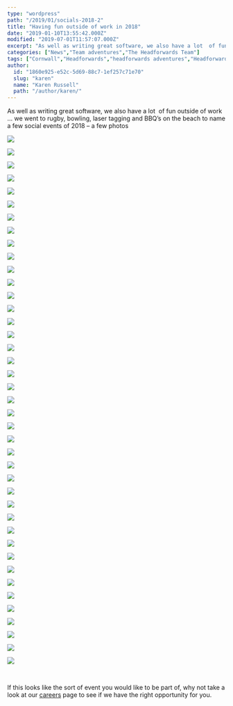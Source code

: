 ```yaml
---
type: "wordpress"
path: "/2019/01/socials-2018-2"
title: "Having fun outside of work in 2018"
date: "2019-01-10T13:55:42.000Z"
modified: "2019-07-01T11:57:07.000Z"
excerpt: "As well as writing great software, we also have a lot  of fun outside of work … we went to rugby, bowling, laser tagging and BBQ’s on the beach to name a few social events of 2018 – a few photos     If this looks like the sort of event you would like to …"
categories: ["News","Team adventures","The Headforwards Team"]
tags: ["Cornwall","Headforwards","headforwards adventures","Headforwards Team","headstock","Outsourcing","software jobs","software jobs cornwall","software jobs uk","Software Outsourcing"]
author:
  id: "1860e925-e52c-5d69-88c7-1ef257c71e70"
  slug: "karen"
  name: "Karen Russell"
  path: "/author/karen/"
---
```

As well as writing great software, we also have a lot  of fun outside of work … we went to rugby, bowling, laser tagging and BBQ’s on the beach to name a few social events of 2018 – a few photos


<section class="gallery">


![](/wp-content/uploads/2019/02/28166817_10156209705093200_7465585830689832548_n.jpg)

![](/wp-content/uploads/2019/02/28168485_1867767326629555_1338105461052757640_n.jpg)

![](/wp-content/uploads/2019/02/28277442_10156184811673200_6259843127290265690_n.jpg)

![](/wp-content/uploads/2019/02/28378269_10156209706863200_8292630736532861809_n.jpg)

![](/wp-content/uploads/2019/02/28378396_10156209705658200_2439711272126757669_n.jpg)

![](/wp-content/uploads/2019/02/28467624_10156209705143200_9136083437781399868_n.jpg)

![](/wp-content/uploads/2019/01/2018-12-15-20.04.07.jpg)

![](/wp-content/uploads/2019/02/29064563_10156315052443200_4546870026787447796_o.jpg)

![](/wp-content/uploads/2019/02/29351712_10156315045843200_3189813920363883094_o.jpg)

![](/wp-content/uploads/2019/02/29662406_1909557335783887_5499051619352516632_o.jpg)

![](/wp-content/uploads/2019/02/29662434_1909556949117259_163175555264664432_o.jpg)

![](/wp-content/uploads/2019/02/29662830_10156315050198200_8161130806158951718_o.jpg)

![](/wp-content/uploads/2019/02/31059641_10156376997418200_3537557478744917772_n.jpg)

![](/wp-content/uploads/2019/02/32859122_10156450114693200_1319812917138292736_n.jpg)

![](/wp-content/uploads/2019/02/32893892_10156447685423200_5850709604295507968_n.jpg)

![](/wp-content/uploads/2019/02/32913820_1978881398851480_5848191748437704704_o.jpg)

![](/wp-content/uploads/2019/02/32926054_10156447685363200_1821594762373758976_n.jpg)

![](/wp-content/uploads/2019/02/33072832_10156454130898200_458834706306170880_n.jpg)

![](/wp-content/uploads/2019/02/35928381_10156536460168200_8372635338748723200_n.jpg)

![](/wp-content/uploads/2019/02/36240576_10156557481288200_981399722193321984_n.jpg)

![](/wp-content/uploads/2019/02/36297893_2041735565899396_6310264327509114880_o.jpg)

![](/wp-content/uploads/2019/02/36311563_2041735792566040_7223369310872272896_o.jpg)

![](/wp-content/uploads/2019/02/36322766_2041735652566054_9085493175652450304_n.jpg)

![](/wp-content/uploads/2019/02/36389807_10156560315383200_3971093261136691200_n-2.jpg)

![](/wp-content/uploads/2019/02/36448162_10156560314843200_4608286762266001408_n.jpg)

![](/wp-content/uploads/2019/02/36455632_10156560314938200_1220792553503195136_n.jpg)

![](/wp-content/uploads/2019/02/37340848_2082167575189528_1759532059744796672_o.jpg)

![](/wp-content/uploads/2019/02/37370430_2082168031856149_614607367631273984_o.jpg)

![](/wp-content/uploads/2019/02/37370449_2082168011856151_3453762861195591680_o.jpg)

![](/wp-content/uploads/2019/02/37377539_2082167291856223_7540823593693741056_o.jpg)

![](/wp-content/uploads/2019/02/37394245_2082168478522771_5142035950301347840_o.jpg)

![](/wp-content/uploads/2019/02/37402451_2082167768522842_749947263211536384_o.jpg)

![](/wp-content/uploads/2019/02/48991650_10157014774603200_762439824132014080_n.jpg)

![](/wp-content/uploads/2019/02/49210719_2413269298746019_8208328482917187584_o.jpg)

![](/wp-content/uploads/2019/02/49314168_2413249725414643_3132881198766882816_o.jpg)

![](/wp-content/uploads/2019/02/49346177_2413245652081717_1763129309603561472_o.jpg)

![](/wp-content/uploads/2019/02/49429008_2413244788748470_1260042236691742720_o.jpg)

![](/wp-content/uploads/2019/02/49658206_2413261408746808_7461774033416093696_o.jpg)

![](/wp-content/uploads/2019/02/49664385_2413269292079353_6094750397673504768_o.jpg)

![](/wp-content/uploads/2019/02/49946562_2413245645415051_5154371882354475008_o.jpg)

![](/wp-content/uploads/2019/02/51371443_2470241453048803_1121593270120480768_o.jpg)

</section>

 

If this looks like the sort of event you would like to be part of, why not take a look at our [careers](http://www.headforwards.com/careers/) page to see if we have the right opportunity for you.